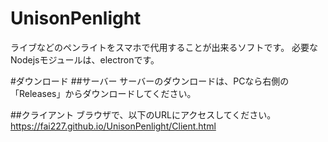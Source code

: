 # UnisonPenlight

ライブなどのペンライトをスマホで代用することが出来るソフトです。
必要なNodejsモジュールは、electronです。

#ダウンロード
##サーバー
サーバーのダウンロードは、PCなら右側の「Releases」からダウンロードしてください。

##クライアント
ブラウザで、以下のURLにアクセスしてください。
https://fai227.github.io/UnisonPenlight/Client.html
